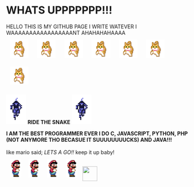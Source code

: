 # **WHATS UPPPPPPP!!!**

HELLO THIS IS MY GITHUB PAGE I WRITE WATEVER I WAAAAAAAAAAAAAAAAANT AHAHAHAHAAAA <br>
<img style="margin: 10px" src="https://github.com/diegoglzflrs/diegoglzflrs/blob/main/lilkittyorange.gif" alt="cat.gif" height="50"/> <img style="margin: 10px" src="https://github.com/diegoglzflrs/diegoglzflrs/blob/main/lilkittyorange.gif" alt="cat.gif" height="50"/> <img style="margin: 10px" src="https://github.com/diegoglzflrs/diegoglzflrs/blob/main/lilkittyorange.gif" alt="cat.gif" height="50"/> <img style="margin: 10px" src="https://github.com/diegoglzflrs/diegoglzflrs/blob/main/lilkittyorange.gif" alt="cat.gif" height="50"/> <img style="margin: 10px" src="https://github.com/diegoglzflrs/diegoglzflrs/blob/main/lilkittyorange.gif" alt="cat.gif" height="50"/> <img style="margin: 10px" src="https://github.com/diegoglzflrs/diegoglzflrs/blob/main/lilkittyorange.gif" alt="cat.gif" height="50"/> <img style="margin: 10px" src="https://github.com/diegoglzflrs/diegoglzflrs/blob/main/lilkittyorange.gif" alt="cat.gif" height="50"/> 

<img src="https://github.com/diegoglzflrs/diegoglzflrs/blob/main/A3B5C96B1.gif" alt="snake.gif" height="80"/> **RIDE THE SNAKE** <img src="https://github.com/diegoglzflrs/diegoglzflrs/blob/main/A3B5C96B1.gif" alt="snake.gif" height="80"/>

**I AM THE BEST PROGRAMMER EVER I DO C, JAVASCRIPT, PYTHON, PHP (NOT ANYMORE THO BECASUE IT SUUUUUUUUCKS) AND JAVA!!!**
<br><br>
like mario said; *LETS A GO!!* keep it up baby! <br>
<img style="margin: 10px" src="https://github.com/diegoglzflrs/diegoglzflrs/blob/main/mario.gif" alt="mario.gif" height="50"/><img style="margin: 10px" src="https://github.com/diegoglzflrs/diegoglzflrs/blob/main/mario.gif" alt="mario.gif" height="50"/><img style="margin: 10px" src="https://github.com/diegoglzflrs/diegoglzflrs/blob/main/mario.gif" alt="mario.gif" height="50"/><img style="margin: 10px" src="https://github.com/diegoglzflrs/diegoglzflrs/blob/main/mario.gif" alt="mario.gif" height="50"/>
<img src="https://media.giphy.com/media/vFKqnCdLPNOKc/giphy.gif" width="40" height="40" />
